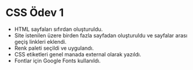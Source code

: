 # CSS Ödev 1
- HTML sayfaları sıfırdan oluşturuldu.
- Site istenilen üzere birden fazla sayfadan oluşturuldu ve sayfalar arası geçiş linkleri eklendi.
- Renk paleti seçildi ve uygulandı.
- CSS etiketleri genel manada external olarak yazıldı.
- Fontlar için Google Fonts kullanıldı.